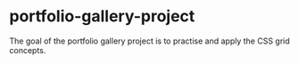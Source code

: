 # portfolio-gallery-project
The goal of the portfolio gallery project is to practise and apply the CSS grid concepts.
